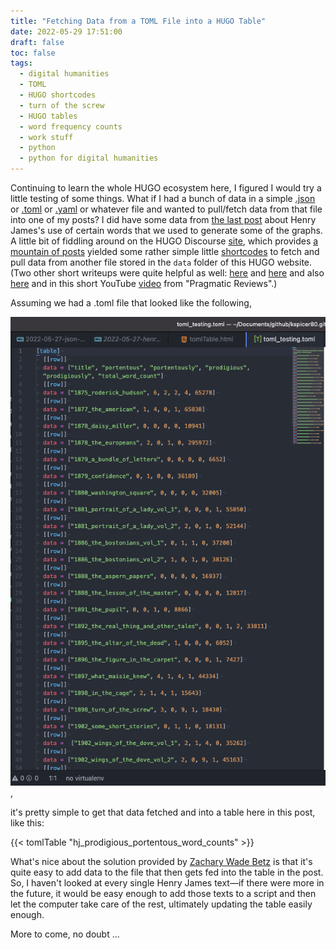 ```yaml
--- 
title: "Fetching Data from a TOML File into a HUGO Table"
date: 2022-05-29 17:51:00
draft: false
toc: false
tags:
  - digital humanities
  - TOML
  - HUGO shortcodes
  - turn of the screw
  - HUGO tables
  - word frequency counts
  - work stuff
  - python
  - python for digital humanities
---
```


Continuing to learn the whole HUGO ecosystem here, I figured I would try a little testing of some things. What if I had a bunch of data in a simple [.json](https://www.json.org/json-en.html) or [.toml](https://toml.io/en/) or [.yaml](https://yaml.org/) or whatever file and wanted to pull/fetch data from that file into one of my posts? I did have some data from [the last post](https://kspicer80.github.io/posts/2022-05-27-henry-james-turn-of-the-screw-data-analysis/) about Henry James's use of certain words that we used to generate some of the graphs. A little bit of fiddling around on the HUGO Discourse [site](https://discourse.gohugo.io/), which provides [a mountain of posts](https://discourse.gohugo.io/t/how-do-i-generate-a-table-from-data-bundle/20396) yielded some rather simple little [shortcodes](https://gohugo.io/content-management/shortcodes/) to fetch and pull data from another file stored in the ```data``` folder of this HUGO website. (Two other short writeups were quite helpful as well: [here](https://harrycresswell.com/writing/passing-data-to-templates-hugo/) and [here](https://zwbetz.com/create-an-html-table-from-a-toml-data-file-in-hugo/) and also [here](https://peterychuang.co.uk/tech/hugo-data-files/) and in this short YouTube [video](https://www.youtube.com/watch?v=zJjJuS7LgS8) from "Pragmatic Reviews".)

Assuming we had a .toml file that looked like the following, 

![.toml datafile screenshot](/images/imgforblogposts/post_17/toml_datafile_screenshot.png),

it's pretty simple to get that data fetched and into a table here in this post, like this:

{{< tomlTable "hj_prodigious_portentous_word_counts" >}}

What's nice about the solution provided by [Zachary Wade Betz](https://zwbetz.com) is that it's quite easy to add data to the file that then gets fed into the table in the post. So, I haven't looked at every single Henry James text—if there were more in the future, it would be easy enough to add those texts to a script and then let the computer take care of the rest, ultimately updating the table easily enough. 

More to come, no doubt ...